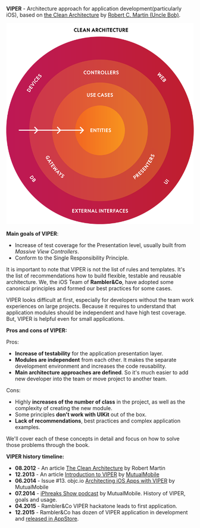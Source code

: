 **VIPER** - Architecture approach for application development(particularly iOS), based on [the Clean Architecture](https://blog.8thlight.com/uncle-bob/2012/08/13/the-clean-architecture.html) by [Robert C. Martin (Uncle Bob)](http://blog.cleancoder.com/).

![Clean Architecture](../Resources/clean-architecture.png)

**Main goals of VIPER**:

- Increase of test coverage for the Presentation level, usually built from *Massive View Controllers*.
- Conform to the Single Responsibility Principle.

It is important to note that VIPER is not the list of rules and templates. It's the list of recommendations how to build flexible, testable and reusable architecture. We, the iOS Team of **Rambler&Co**, have adopted some canonical principles and formed our best practices for some cases.

VIPER looks difficult at first, especially for developers without the team work experiences on large projects. Because it requires to understand that application modules should be independent and have high test coverage. But, VIPER is helpful even for small applications.

**Pros and cons of VIPER:**

Pros:

- **Increase of testability** for the application presentation layer.
- **Modules are independent** from each other. It makes the separate development environment and increases the code reusability.
- **Main architecture approaches are defined**. So it's much easier to add new developer into the team or move project to another team.

Cons:

- Highly **increases of the number of class** in the project, as well as the complexity of creating the new module.
- Some principles **don't work with UIKit** out of the box.
- **Lack of recommendations**, best practices and complex application examples.

We'll cover each of these concepts in detail and focus on how to solve those problems through the book.

**VIPER history timeline:**

- **08.2012** - An article [The Clean Architecture](https://blog.8thlight.com/uncle-bob/2012/08/13/the-clean-architecture.html) by Robert Martin
- **12.2013** - An article [Introduction to VIPER](http://mutualmobile.github.io/blog/2013/12/04/viper-introduction/) by [MutualMobile](http://mutualmobile.github.io/)
- **06.2014** - Issue #13. objc.io [Architecting iOS Apps with VIPER](https://www.objc.io/issues/13-architecture/viper/) by MutualMobile
- **07.2014** - [iPhreaks Show podcast](https://itunes.apple.com/ru/podcast/the-iphreaks-show/id634022060?mt=2&i=316803444) by MutualMobile. History of VIPER, goals and usage.
- **04.2015** - Rambler&Co VIPER hackatone leads to first application.
- **12.2015** - Rambler&Co has dozen of VIPER application in development and [released in AppStore](https://itunes.apple.com/ru/developer/rambler-internet-holdings/id395455934).
